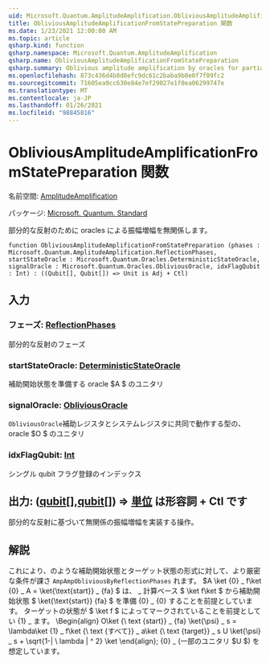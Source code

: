 ```yaml
---
uid: Microsoft.Quantum.AmplitudeAmplification.ObliviousAmplitudeAmplificationFromStatePreparation
title: ObliviousAmplitudeAmplificationFromStatePreparation 関数
ms.date: 1/23/2021 12:00:00 AM
ms.topic: article
qsharp.kind: function
qsharp.namespace: Microsoft.Quantum.AmplitudeAmplification
qsharp.name: ObliviousAmplitudeAmplificationFromStatePreparation
qsharp.summary: Oblivious amplitude amplification by oracles for partial reflections.
ms.openlocfilehash: 873c436d4b8d8efc9dc61c2baba9b0e0f7f09fc2
ms.sourcegitcommit: 71605ea9cc630e84e7ef29027e1f0ea06299747e
ms.translationtype: MT
ms.contentlocale: ja-JP
ms.lasthandoff: 01/26/2021
ms.locfileid: "98845816"
---
```

# <a name="obliviousamplitudeamplificationfromstatepreparation-function"></a>ObliviousAmplitudeAmplificationFromStatePreparation 関数

名前空間: [AmplitudeAmplification](xref:Microsoft.Quantum.AmplitudeAmplification)

パッケージ: [Microsoft. Quantum. Standard](https://nuget.org/packages/Microsoft.Quantum.Standard)


部分的な反射のために oracles による振幅増幅を無関係します。

```qsharp
function ObliviousAmplitudeAmplificationFromStatePreparation (phases : Microsoft.Quantum.AmplitudeAmplification.ReflectionPhases, startStateOracle : Microsoft.Quantum.Oracles.DeterministicStateOracle, signalOracle : Microsoft.Quantum.Oracles.ObliviousOracle, idxFlagQubit : Int) : ((Qubit[], Qubit[]) => Unit is Adj + Ctl)
```


## <a name="input"></a>入力

### <a name="phases--reflectionphases"></a>フェーズ: [ReflectionPhases](xref:Microsoft.Quantum.AmplitudeAmplification.ReflectionPhases)

部分的な反射のフェーズ


### <a name="startstateoracle--deterministicstateoracle"></a>startStateOracle: [DeterministicStateOracle](xref:Microsoft.Quantum.Oracles.DeterministicStateOracle)

補助開始状態を準備する oracle $A $ のユニタリ


### <a name="signaloracle--obliviousoracle"></a>signalOracle: [ObliviousOracle](xref:Microsoft.Quantum.Oracles.ObliviousOracle)

`ObliviousOracle`補助レジスタとシステムレジスタに共同で動作する型の、oracle $O $ のユニタリ


### <a name="idxflagqubit--int"></a>idxFlagQubit: [Int](xref:microsoft.quantum.lang-ref.int)

シングル qubit フラグ登録のインデックス



## <a name="output--qubitqubit--unit--is-adj--ctl"></a>出力: ([qubit](xref:microsoft.quantum.lang-ref.qubit)[],[qubit](xref:microsoft.quantum.lang-ref.qubit)[]) => [単位](xref:microsoft.quantum.lang-ref.unit)  は形容詞 + Ctl です

部分的な反射に基づいて無関係の振幅増幅を実装する操作。

## <a name="remarks"></a>解説

これにより、のような補助開始状態とターゲット状態の形式に対して、より厳密な条件が課さ `AmpAmpObliviousByReflectionPhases` れます。
$A \ket {0} \_ f\ket {0} \_ A = \ket{\text{start}} \_ {fa} $ は、 \_ 計算ベース $ \ket f\ket $ から補助開始状態 $ \ket{\text{start}} {fa} $ を準備 {0} \_ {0} することを前提としています。
ターゲットの状態が $ \ket f $ によってマークされていることを前提としてい {1} \_ ます。
\Begin{align} O\ket {\ text {start}} \_ {fa} \ket{\psi} \_ s = \lambda\ket {1} \_ f\ket {\ text {すべて}} \_ a\ket {\ text {target}} \_ s U \ket{\psi} \_ s + \sqrt{1-| \ lambda | ^ 2} \ket \end{align}; {0} \_ (一部のユニタリ $U $) を想定しています。